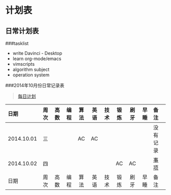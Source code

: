 计划表
===


日常计划表
---


###tasklist

- write Davinci - Desktop
- learn org-mode/emacs
- vimscripts
- algorithm subject
- operation system


###2014年10月份日常记录表

> [每日计划](每日计划/2014.09.每日计划.md)

|日期       |周次 |高数 |编程 |算法|英语|技术|锻炼 |刷牙 |早睡|备注|
|:---------|:--:|:--:|:--:|:--:|:--:|:--:|:--:|:--:|:--:|:----|
|2014.10.01|三	|     |    |AC |AC  |   |    |    |   |没有记录|
|2014.10.02|四	|     |    |   |    |   |AC  |AC  |   |[事项](完成情况/2014年10月02日.md)  |
|日期       |周次 |高数 |编程 |算法|英语|技术|锻炼 |刷牙 |早睡|备注|

